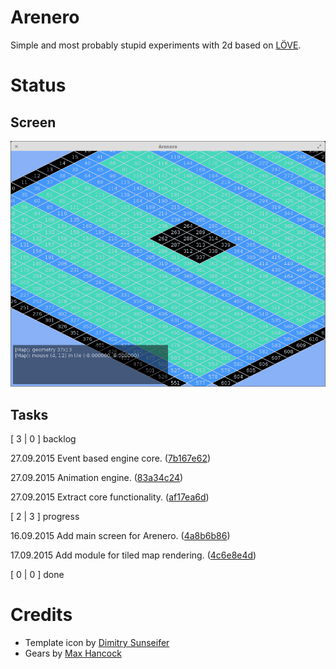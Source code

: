 # Arenero

Simple and most probably stupid experiments with 2d
based on [LÖVE](https://love2d.org).

# Status

## Screen

![Screen of the day](screen_of_the_day.png)

## Tasks

[   3 |   0 ] backlog

27.09.2015 Event based engine core. ([7b167e62](.fl/cards/7b/167e62-d67f-4456-9e60-d27a8477f8c1.md))

27.09.2015 Animation engine. ([83a34c24](.fl/cards/83/a34c24-ecaf-490e-bad9-61a8e4badeee.md))

27.09.2015 Extract core functionality. ([af17ea6d](.fl/cards/af/17ea6d-e384-4a27-89cc-75bf772df106.md))

[   2 |   3 ] progress

16.09.2015 Add main screen for Arenero. ([4a8b6b86](.fl/cards/4a/8b6b86-5b57-4801-b969-c15f1b7620e4.md))

17.09.2015 Add module for tiled map rendering. ([4c6e8e4d](.fl/cards/4c/6e8e4d-02c5-4459-86c6-16a343a3858e.md))

[   0 |   0 ] done

# Credits

* Template icon by [Dimitry Sunseifer](https://thenounproject.com/term/icon-template/29200/)
* Gears by [Max Hancock](https://thenounproject.com/term/process/9428/)

